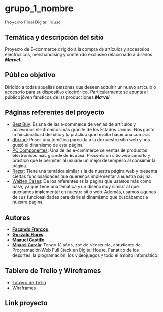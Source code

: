 # grupo_1_nombre
Proyecto Final DigitalHouse

## Temática y descripción del sitio
Proyecto de E-commerce dirigido a la compra de artículos y accesorios electrónicos, merchandising y contenido exclusivo relacionado a diseños ***Marvel***.

## Público objetivo
Dirigido a todas aquellas personas que deseen adquirir un nuevo artículo o accesorio para su dispositivo electrónico. Particularmente se apunta al público jóven fanáticos de las producciones ***Marvel***

## Páginas referentes del proyecto
* [Best Buy](https://www.bestbuy.com/): Es una de las e-commerce de ventas de artículos y accesorios electrónicos más grande de los Estados Unidos. Nos gustó la funcionalidad del sitio y lo práctico que resulta hacer una compra.
* [dbrand](https://dbrand.com/): Posee una temática parecida a la de nuestro sitio web y nos gustó el dinamismo de esta página.
* [PC Componentes](https://www.pccomponentes.com/): Una de las e-commerce de ventas de productos electrónicos más grande de España. Presenta un sitio web sencillo y práctico que le permiten al usuario un mejor desempeño al consumir la página.
* [Razer](https://www.razer.com/): Tiene una temática similar a la de nuestra página web y presenta ciertas funcionalidades que queremos implementar a nuestra página.
* [Walden Cases](https://waldencases.com/): De los referentes es la página que usamos más como base, ya que tiene una temática y un diseño muy similar al que queríamos implementar en nuestro sitio web. Además, usamos algunas de sus funcionalidades para darle el dinamismo que buscábamos a nuestra página.

## Autores
* **[Facundo Francou](https://github.com/facufrancou)**
* **[Gonzalo Flores](https://github.com/gonza68)**
* **[Manuel Castillo]()**
* **[Miguel García](https://github.com/MiguelGarcia23)**: Tengo 18 años, soy de Venezuela, estudiante de Programación Web Full Stack en Digital House. Fanático de los deportes, la programación, los videojuegos y todo el ámbito informático. 

## Tablero de Trello y Wireframes
* [Tablero de Trello](https://trello.com/b/joWs6C0w/grupo1nombre)
* [Wireframes](https://marvelapp.com/prototype/7feiche)

## Link proyecto
